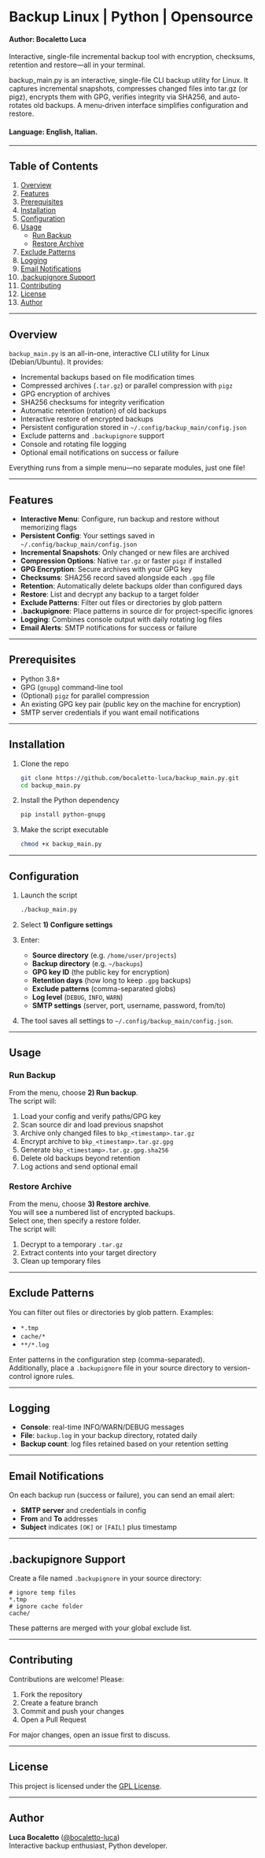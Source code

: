 # Backup Linux | Python | Opensource
#### Author: Bocaletto Luca

Interactive, single-file incremental backup tool with encryption, checksums, retention and restore—all in your terminal.

backup_main.py is an interactive, single-file CLI backup utility for Linux. It captures incremental snapshots, compresses changed files into tar.gz (or pigz), encrypts them with GPG, verifies integrity via SHA256, and auto-rotates old backups. A menu-driven interface simplifies configuration and restore.

#### Language: English, Italian.

---

## Table of Contents

1. [Overview](#overview)  
2. [Features](#features)  
3. [Prerequisites](#prerequisites)  
4. [Installation](#installation)  
5. [Configuration](#configuration)  
6. [Usage](#usage)  
   - [Run Backup](#run-backup)  
   - [Restore Archive](#restore-archive)  
7. [Exclude Patterns](#exclude-patterns)  
8. [Logging](#logging)  
9. [Email Notifications](#email-notifications)  
10. [.backupignore Support](#backupignore-support)  
11. [Contributing](#contributing)  
12. [License](#license)  
13. [Author](#author)  

---

## Overview

`backup_main.py` is an all-in-one, interactive CLI utility for Linux (Debian/Ubuntu). It provides:

- Incremental backups based on file modification times  
- Compressed archives (`.tar.gz`) or parallel compression with `pigz`  
- GPG encryption of archives  
- SHA256 checksums for integrity verification  
- Automatic retention (rotation) of old backups  
- Interactive restore of encrypted backups  
- Persistent configuration stored in `~/.config/backup_main/config.json`  
- Exclude patterns and `.backupignore` support  
- Console and rotating file logging  
- Optional email notifications on success or failure  

Everything runs from a simple menu—no separate modules, just one file!

---

## Features

- **Interactive Menu**: Configure, run backup and restore without memorizing flags  
- **Persistent Config**: Your settings saved in `~/.config/backup_main/config.json`  
- **Incremental Snapshots**: Only changed or new files are archived  
- **Compression Options**: Native `tar.gz` or faster `pigz` if installed  
- **GPG Encryption**: Secure archives with your GPG key  
- **Checksums**: SHA256 record saved alongside each `.gpg` file  
- **Retention**: Automatically delete backups older than configured days  
- **Restore**: List and decrypt any backup to a target folder  
- **Exclude Patterns**: Filter out files or directories by glob pattern  
- **.backupignore**: Place patterns in source dir for project-specific ignores  
- **Logging**: Combines console output with daily rotating log files  
- **Email Alerts**: SMTP notifications for success or failure  

---

## Prerequisites

- Python 3.8+  
- GPG (`gnupg`) command-line tool  
- (Optional) `pigz` for parallel compression  
- An existing GPG key pair (public key on the machine for encryption)  
- SMTP server credentials if you want email notifications  

---

## Installation

1. Clone the repo  
   ```bash
   git clone https://github.com/bocaletto-luca/backup_main.py.git
   cd backup_main.py
   ```  
2. Install the Python dependency  
   ```bash
   pip install python-gnupg
   ```  
3. Make the script executable  
   ```bash
   chmod +x backup_main.py
   ```  

---

## Configuration

1. Launch the script  
   ```bash
   ./backup_main.py
   ```  
2. Select **1) Configure settings**  
3. Enter:

   - **Source directory** (e.g. `/home/user/projects`)  
   - **Backup directory** (e.g. `~/backups`)  
   - **GPG key ID** (the public key for encryption)  
   - **Retention days** (how long to keep `.gpg` backups)  
   - **Exclude patterns** (comma-separated globs)  
   - **Log level** (`DEBUG`, `INFO`, `WARN`)  
   - **SMTP settings** (server, port, username, password, from/to)  
4. The tool saves all settings to `~/.config/backup_main/config.json`.

---

## Usage

### Run Backup

From the menu, choose **2) Run backup**.  
The script will:

1. Load your config and verify paths/GPG key  
2. Scan source dir and load previous snapshot  
3. Archive only changed files to `bkp_<timestamp>.tar.gz`  
4. Encrypt archive to `bkp_<timestamp>.tar.gz.gpg`  
5. Generate `bkp_<timestamp>.tar.gz.gpg.sha256`  
6. Delete old backups beyond retention  
7. Log actions and send optional email  

### Restore Archive

From the menu, choose **3) Restore archive**.  
You will see a numbered list of encrypted backups.  
Select one, then specify a restore folder.  
The script will:

1. Decrypt to a temporary `.tar.gz`  
2. Extract contents into your target directory  
3. Clean up temporary files  

---

## Exclude Patterns

You can filter out files or directories by glob pattern. Examples:

- `*.tmp`  
- `cache/*`  
- `**/*.log`  

Enter patterns in the configuration step (comma-separated).  
Additionally, place a `.backupignore` file in your source directory to version-control ignore rules.

---

## Logging

- **Console**: real-time INFO/WARN/DEBUG messages  
- **File**: `backup.log` in your backup directory, rotated daily  
- **Backup count**: log files retained based on your retention setting  

---

## Email Notifications

On each backup run (success or failure), you can send an email alert:

- **SMTP server** and credentials in config  
- **From** and **To** addresses  
- **Subject** indicates `[OK]` or `[FAIL]` plus timestamp  

---

## .backupignore Support

Create a file named `.backupignore` in your source directory:

```text
# ignore temp files
*.tmp
# ignore cache folder
cache/
```

These patterns are merged with your global exclude list.

---

## Contributing

Contributions are welcome! Please:

1. Fork the repository  
2. Create a feature branch  
3. Commit and push your changes  
4. Open a Pull Request  

For major changes, open an issue first to discuss.

---

## License

This project is licensed under the [GPL License](LICENSE).

---

## Author

**Luca Bocaletto** ([@bocaletto-luca](https://github.com/bocaletto-luca))  
Interactive backup enthusiast, Python developer.
